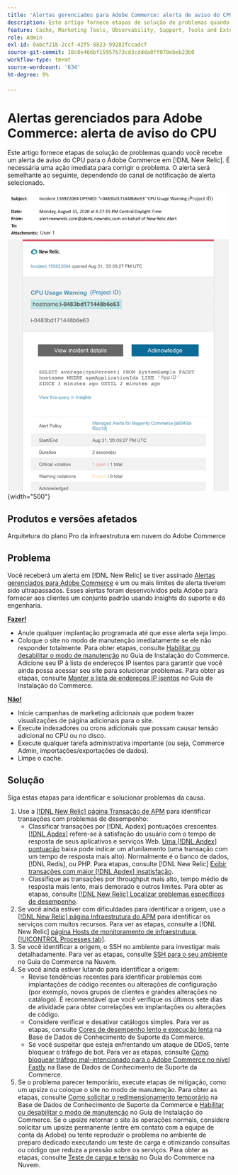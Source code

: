 ```yaml
---
title: 'Alertas gerenciados para Adobe Commerce: alerta de aviso do CPU'
description: Este artigo fornece etapas de solução de problemas quando você recebe um alerta de aviso do CPU para o Adobe Commerce no [!DNL New Relic]. É necessária uma ação imediata para corrigir o problema.
feature: Cache, Marketing Tools, Observability, Support, Tools and External Services
role: Admin
exl-id: 0abcf21b-2ccf-42f5-8823-99282fccadcf
source-git-commit: 18c8e466bf15957b73cd3cddda8ff078ebeb23b0
workflow-type: tm+mt
source-wordcount: '634'
ht-degree: 0%

---
```


# Alertas gerenciados para Adobe Commerce: alerta de aviso do CPU

Este artigo fornece etapas de solução de problemas quando você recebe um alerta de aviso do CPU para o Adobe Commerce em [!DNL New Relic]. É necessária uma ação imediata para corrigir o problema. O alerta será semelhante ao seguinte, dependendo do canal de notificação de alerta selecionado.

![alerta de aviso do CPU](../../assets/managed-alerts/cpu-warning-magento-managed.png){width="500"}

## Produtos e versões afetados

Arquitetura do plano Pro da infraestrutura em nuvem do Adobe Commerce

## Problema

Você receberá um alerta em [!DNL New Relic] se tiver assinado [Alertas gerenciados para Adobe Commerce](managed-alerts-for-magento-commerce.md) e um ou mais limites de alerta tiverem sido ultrapassados. Esses alertas foram desenvolvidos pela Adobe para fornecer aos clientes um conjunto padrão usando insights do suporte e da engenharia.

<u> **Fazer!** </u>

* Anule qualquer implantação programada até que esse alerta seja limpo.
* Coloque o site no modo de manutenção imediatamente se ele não responder totalmente. Para obter etapas, consulte [Habilitar ou desabilitar o modo de manutenção](https://experienceleague.adobe.com/pt-br/docs/commerce-operations/installation-guide/tutorials/maintenance-mode) no Guia de Instalação do Commerce. Adicione seu IP à lista de endereços IP isentos para garantir que você ainda possa acessar seu site para solucionar problemas. Para obter as etapas, consulte [Manter a lista de endereços IP isentos](https://experienceleague.adobe.com/pt-br/docs/commerce-operations/installation-guide/tutorials/maintenance-mode#maintain-the-list-of-exempt-ip-addresses) no Guia de Instalação do Commerce.

<u>**Não!**</u>

* Inicie campanhas de marketing adicionais que podem trazer visualizações de página adicionais para o site.
* Execute indexadores ou crons adicionais que possam causar tensão adicional no CPU ou no disco.
* Execute qualquer tarefa administrativa importante (ou seja, Commerce Admin, importações/exportações de dados).
* Limpe o cache.

## Solução

Siga estas etapas para identificar e solucionar problemas da causa.

1. Use a [[!DNL New Relic] página Transação de APM](https://docs.newrelic.com/docs/apm/applications-menu/monitoring/transactions-page-find-specific-performance-problems) para identificar transações com problemas de desempenho:
   * Classificar transações por [!DNL Apdex] pontuações crescentes. [[!DNL Apdex]](https://docs.newrelic.com/docs/apm/new-relic-apm/apdex/apdex-measure-user-satisfaction) refere-se à satisfação do usuário com o tempo de resposta de seus aplicativos e serviços Web. [Uma  [!DNL Apdex] pontuação](https://experienceleague.adobe.com/pt-br/docs/commerce-knowledge-base/kb/troubleshooting/miscellaneous/troubleshoot-performance-using-new-relic-on-magento-commerce) baixa pode indicar um afunilamento (uma transação com um tempo de resposta mais alto). Normalmente é o banco de dados, [!DNL Redis], ou PHP. Para etapas, consulte [!DNL New Relic] [Exibir transações com maior [!DNL Apdex] insatisfação](https://docs.newrelic.com/docs/apm/new-relic-apm/apdex/apdex-measure-user-satisfaction/#apdex-dissat).
   * Classifique as transações por throughput mais alto, tempo médio de resposta mais lento, mais demorado e outros limites. Para obter as etapas, consulte [[!DNL New Relic] Localizar problemas específicos de desempenho](https://docs.newrelic.com/docs/apm/applications-menu/monitoring/transactions-page-find-specific-performance-problems).
1. Se você ainda estiver com dificuldades para identificar a origem, use a [[!DNL New Relic] página Infraestrutura do APM](https://docs.newrelic.com/docs/infrastructure/infrastructure-data/infrastructure-ui-pages/infra-hosts-ui-page/) para identificar os serviços com muitos recursos. Para ver as etapas, consulte a [!DNL New Relic] [página Hosts de monitoramento de infraestrutura: [!UICONTROL Processes tab]](https://docs.newrelic.com/docs/infrastructure/infrastructure-ui-pages/infra-hosts-ui-page/#processes).
1. Se você identificar a origem, o SSH no ambiente para investigar mais detalhadamente. Para ver as etapas, consulte [SSH para o seu ambiente](https://experienceleague.adobe.com/pt-br/docs/commerce-cloud-service/user-guide/develop/secure-connections#ssh) no Guia do Commerce na Nuvem.
1. Se você ainda estiver lutando para identificar a origem:
   * Revise tendências recentes para identificar problemas com implantações de código recentes ou alterações de configuração (por exemplo, novos grupos de clientes e grandes alterações no catálogo). É recomendável que você verifique os últimos sete dias de atividade para obter correlações em implantações ou alterações de código.
   * Considere verificar e desativar catálogos simples. Para ver as etapas, consulte [Cores de desempenho lento e execução lenta](https://experienceleague.adobe.com/pt-br/docs/commerce-knowledge-base/kb/troubleshooting/miscellaneous/slow-performance-slow-and-long-running-crons) na Base de Dados de Conhecimento de Suporte da Commerce.
   * Se você suspeitar que esteja enfrentando um ataque de DDoS, tente bloquear o tráfego de bot. Para ver as etapas, consulte [Como bloquear tráfego mal-intencionado para o Adobe Commerce no nível Fastly](https://experienceleague.adobe.com/pt-br/docs/commerce-knowledge-base/kb/how-to/block-malicious-traffic-for-magento-commerce-on-fastly-level) na Base de Dados de Conhecimento de Suporte da Commerce.
1. Se o problema parecer temporário, execute etapas de mitigação, como um upsize ou coloque o site no modo de manutenção. Para obter as etapas, consulte [Como solicitar o redimensionamento temporário](https://experienceleague.adobe.com/pt-br/docs/commerce-knowledge-base/kb/how-to/how-to-request-temporary-magento-upsize) na Base de Dados de Conhecimento de Suporte da Commerce e [Habilitar ou desabilitar o modo de manutenção](https://experienceleague.adobe.com/pt-br/docs/commerce-operations/installation-guide/tutorials/maintenance-mode) no Guia de Instalação do Commerce. Se o upsize retornar o site às operações normais, considere solicitar um upsize permanente (entre em contato com a equipe de conta da Adobe) ou tente reproduzir o problema no ambiente de preparo dedicado executando um teste de carga e otimizando consultas ou código que reduza a pressão sobre os serviços. Para obter as etapas, consulte [Teste de carga e tensão](https://experienceleague.adobe.com/pt-br/docs/commerce-cloud-service/user-guide/develop/test/staging-and-production#load-and-stress-testing) no Guia do Commerce na Nuvem.
